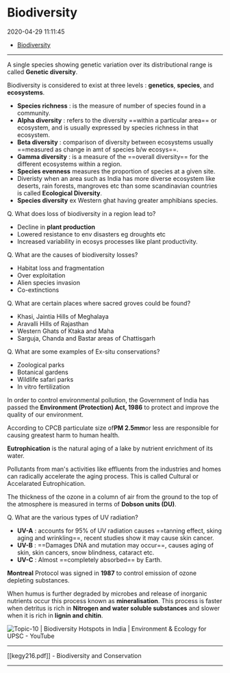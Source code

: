 # Biodiversity

2020-04-29 11:11:45

- [Biodiversity](#biodiversity)

---

 A single species showing genetic variation over its distributional range is called **Genetic diversity**.



Biodiversity is considered to exist at three levels : **genetics**, **species**, and **ecosystems**.


- **Species richness** : is the measure of number of species found in a community.
- **Alpha diversity** : refers to the diversity ==within a particular area== or ecosystem, and is usually expressed by species richness in that ecosystem.
- **Beta diversity** : comparison of diversity between ecosystems usually ==measured as change in amt of species b/w ecosys==.
- **Gamma diversity** : is a measure of the ==overall diversity== for the different ecosystems within a region.
- **Species evenness** measures the proportion of species at a given site.
- Diveristy when an area such as India has more diverse ecosystem like deserts, rain forests, mangroves etc than some scandinavian countries is called **Ecological Diversity**.
- **Species diversity** ex Western ghat having greater amphibians species.


 Q. What does loss of biodiversity in a region lead to?

- Decline in **plant production**
- Lowered resistance to env disasters eg droughts etc
- Increased variability in ecosys processes like plant productivity.


 Q. What are the causes of biodiversity losses?

- Habitat loss and fragmentation
- Over exploitation
- Alien species invasion
- Co-extinctions

 Q. What are certain places where sacred groves could be found?

- Khasi, Jaintia Hills of Meghalaya
- Aravalli Hills of Rajasthan
- Western Ghats of Ktaka and Maha
- Sarguja, Chanda and Bastar areas of Chattisgarh


 Q. What are some examples of Ex-situ conservations?

- Zoological parks
- Botanical gardens
- Wildlife safari parks
- In vitro fertilization


 In order to control environmental pollution, the Government of India has passed the **Environment (Protection) Act, 1986** to protect and improve the quality of our environment.



 According to CPCB particulate size of**PM 2.5mm**or less are responsible for causing greatest harm to human health.



 **Eutrophication** is the natural aging of a lake by nutrient enrichment of its water.



 Pollutants from man's activities like effluents from the industries and homes can radically accelerate the aging process. This is called Cultural or Accelarated Eutrophication.



 The thickness of the ozone in a column of air from the ground to the top of the atmosphere is measured in terms of **Dobson units (DU)**.



 Q. What are the various types of UV radiation?

- **UV-A** : accounts for 95% of UV radiation causes ==tanning effect, sking aging and wrinkling==, recent studies show it may cause skin cancer.
- **UV-B** : ==Damages DNA and mutation may occur==, causes aging of skin, skin cancers, snow blindness, cataract etc.
- **UV-C** : Almost ==completely absorbed== by Earth.


 **Montreal** Protocol was signed in **1987** to control emission of ozone depleting substances.



 When humus is further degraded by microbes and release of inorganic nutrients occur this process known as **mineralisation**. This process is faster when detritus is rich in **Nitrogen and water soluble substances** and slower when it is rich in **lignin and chitin**.

![Topic-10 | Biodiversity Hotspots in India | Environment & Ecology for UPSC - YouTube](Previous-year-Analysis-image2-00121378.jpg)

----

[[kegy216.pdf]] - Biodiversity and Conservation

---
